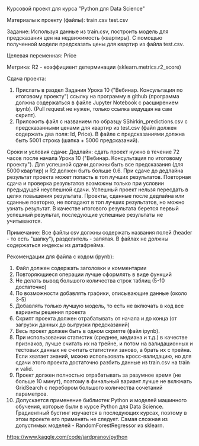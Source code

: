 Курсовой проект для курса "Python для Data Science"

Материалы к проекту (файлы):
train.csv
test.csv

Задание:
Используя данные из train.csv, построить
модель для предсказания цен на недвижимость (квартиры).
С помощью полученной модели предсказать
цены для квартир из файла test.csv.

Целевая переменная:
Price

Метрика:
R2 - коэффициент детерминации (sklearn.metrics.r2_score)

Сдача проекта:
1. Прислать в раздел Задания Урока 10 ("Вебинар. Консультация по итоговому проекту")
ссылку на программу в github (программа должна содержаться в файле Jupyter Notebook 
с расширением ipynb). (Pull request не нужен, только ссылка ведущая на сам скрипт).
2. Приложить файл с названием по образцу SShirkin_predictions.csv
с предсказанными ценами для квартир из test.csv (файл должен содержать два поля: Id, Price).
В файле с предсказаниями должна быть 5001 строка (шапка + 5000 предсказаний).

Сроки и условия сдачи:
Дедлайн: сдать проект нужно в течение 72 часов после начала Урока 10 ("Вебинар. Консультация по итоговому проекту").
Для успешной сдачи должны быть все предсказания (для 5000 квартир) и R2 должен быть больше 0.6.
При сдаче до дедлайна результат проекта может попасть в топ лучших результатов.
Повторная сдача и проверка результатов возможны только при условии предыдущей неуспешной сдачи.
Успешный проект нельзя пересдать в целях повышения результата.
Проекты, сданные после дедлайна или сданные повторно, не попадают в топ лучших результатов, но можно узнать результат.
В качестве итогового результата берется первый успешный результат, последующие успешные результаты не учитываются.

Примечание:
Все файлы csv должны содержать названия полей (header - то есть "шапку"),
разделитель - запятая. В файлах не должны содержаться индексы из датафрейма.

Рекомендации для файла с кодом (ipynb):
1. Файл должен содержать заголовки и комментарии
2. Повторяющиеся операции лучше оформлять в виде функций
3. Не делать вывод большого количества строк таблиц (5-10 достаточно)
4. По возможности добавлять графики, описывающие данные (около 3-5)
5. Добавлять только лучшую модель, то есть не включать в код все варианты решения проекта
6. Скрипт проекта должен отрабатывать от начала и до конца (от загрузки данных до выгрузки предсказаний)
7. Весь проект должен быть в одном скрипте (файл ipynb).
8. При использовании статистик (среднее, медиана и т.д.) в качестве признаков,
лучше считать их на трейне, и потом на валидационных и тестовых данных не считать 
статистики заново, а брать их с трейна. Если хватает знаний, можно использовать кросс-валидацию,
но для сдачи этого проекта достаточно разбить данные из train.csv на train и valid.
9. Проект должен полностью отрабатывать за разумное время (не больше 10 минут),
поэтому в финальный вариант лучше не включать GridSearch с перебором 
большого количества сочетаний параметров.
10. Допускается применение библиотек Python и моделей машинного обучения,
которые были в курсе Python для Data Science. Градиентный бустинг изучается
в последующих курсах, поэтому в этом проекте его применять не следует.
Самая сложная из допустимых моделей - RandomForestRegressor из sklearn.

https://www.kaggle.com/code/jardpranov/python